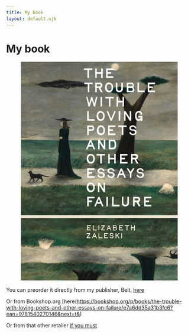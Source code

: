 ```yaml
---
title: My book
layout: default.njk
---
```


# My book

<figure class="image">
  <img src="/assets/images/trouble-book.jpg" alt="Black and white photograph of Elizabeth Zaleski"/>
</figure>

You can preorder it directly from my publisher, Belt, [here](https://beltpublishing.com/products/the-trouble-with-loving-poets)

Or from Bookshop.org [here(https://bookshop.org/p/books/the-trouble-with-loving-poets-and-other-essays-on-failure/e7a6dd35a31b3fc6?ean=9781540270146&next=t&)

Or from that other retailer [if you must](https://www.amazon.com/Trouble-Loving-Poets-Essays-Failure/dp/1540270149)
